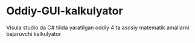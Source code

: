 # Oddiy-GUI-kalkulyator
Visula studio da C# tilida yaratilgan oddiy 4 ta asosiy matematik amallarni bajaruvchi kalkulyator
